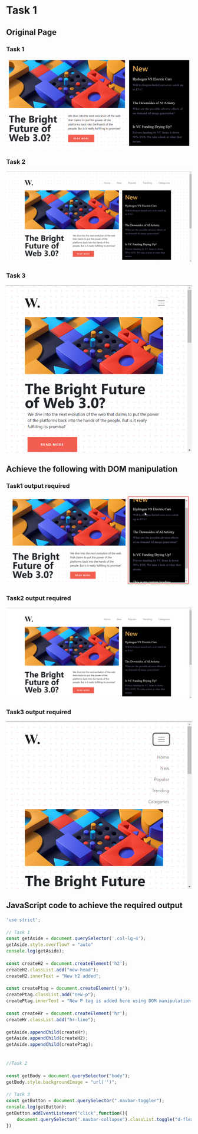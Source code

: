 # Task 1
## Original Page
### Task 1
![Image](./ass8.1-before.png)
### Task 2
![Image](./ass8.2-before.png)
### Task 3
![Image](./ass8.3-before.png)
## Achieve the following with DOM manipulation
### Task1 output required
![Image](./ass8.1-after.png)
### Task2 output required
![Image](./ass8.2-after.png)
### Task3 output required
![Image](./ass8.3-after.png)
## JavaScript code to achieve the required output
```js
'use strict';

// Task 1
const getAside = document.querySelector('.col-lg-4');
getAside.style.overflowY = "auto"
console.log(getAside);

const createH2 = document.createElement('h2');
createH2.classList.add("new-head");
createH2.innerText = "New h2 added";

const createPtag = document.createElement('p');
createPtag.classList.add("new-p");
createPtag.innerText = "New P tag is added here using DOM manipulation."

const createHr = document.createElement('hr');
createHr.classList.add("hr-line");

getAside.appendChild(createHr);
getAside.appendChild(createH2);
getAside.appendChild(createPtag);


//Task 2

const getBody = document.querySelector("body");
getBody.style.backgroundImage = "url('')";

// Task 3
const getButton = document.querySelector(".navbar-toggler");
console.log(getButton);
getButton.addEventListener("click",function(){
    document.querySelector(".navbar-collapse").classList.toggle("d-flex")
})
```
